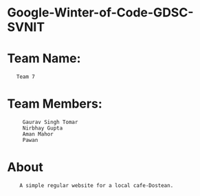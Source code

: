 # Google-Winter-of-Code-GDSC-SVNIT
# Team Name:
       Team 7
# Team Members:
         Gaurav Singh Tomar
         Nirbhay Gupta
         Aman Mahor
         Pawan 
# About
        A simple regular website for a local cafe-Dostean.
